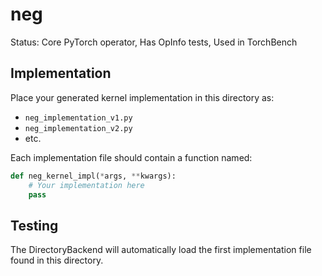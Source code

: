 # neg

Status: Core PyTorch operator, Has OpInfo tests, Used in TorchBench

## Implementation

Place your generated kernel implementation in this directory as:
- `neg_implementation_v1.py`
- `neg_implementation_v2.py`
- etc.

Each implementation file should contain a function named:
```python
def neg_kernel_impl(*args, **kwargs):
    # Your implementation here
    pass
```

## Testing

The DirectoryBackend will automatically load the first implementation file found in this directory.
